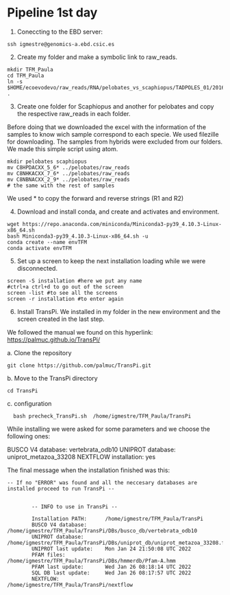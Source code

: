 # Pipeline 1st day

1. Coneccting to the EBD server:

``` {bash}
ssh igmestre@genomics-a.ebd.csic.es
```


2. Create my folder and make a symbolic link to raw_reads.

```{bash}
mkdir TFM_Paula
cd TFM_Paula
ln -s $HOME/ecoevodevo/raw_reads/RNA/pelobates_vs_scaphiopus/TADPOLES_01/20160518/FASTQ/C8FLCACXX_1_25_1.fastq.gz .
```

3. Create one folder for Scaphiopus and another for pelobates and copy the respective raw_reads in each folder.

  Before doing that we downloaded the excel with the information of the samples to know wich sample correspond to each specie. We used filezille for downloading.
  The samples from hybrids were excluded from our folders.
  We made this simple script using atom.

  ```{bash}
  mkdir pelobates scaphiopus
  mv C8HPDACXX_5_6* ../pelobates/raw_reads
  mv C8NHKACXX_7_6* ../pelobates/raw_reads
  mv C8NBNACXX_2_9* ../pelobates/raw_reads
  # the same with the rest of samples
  ```
  We used * to copy the forward and reverse strings (R1 and R2)

4. Download and install conda, and create and activates and environment.

```{bash}
wget https://repo.anaconda.com/miniconda/Miniconda3-py39_4.10.3-Linux-x86_64.sh
bash Miniconda3-py39_4.10.3-Linux-x86_64.sh -u
conda create --name envTFM
conda activate envTFM
```

5. Set up a screen to keep the next installation loading while we were disconnected.

```{bash}
screen -S installation #here we put any name
#ctrl+a ctrl+d to go out of the screen
screen -list #to see all the screens
screen -r installation #to enter again
```

6. Install TransPi.
We installed in my folder in the new environment and the screen created in the last step.

We followed the manual we found on this hyperlink:
https://palmuc.github.io/TransPi/

  a. Clone the repository
```{bash}
git clone https://github.com/palmuc/TransPi.git
```
  b. Move to the TransPi directory
```{bash}
cd TransPi
```
  c. configuration

```{bash}
  bash precheck_TransPi.sh  /home/igmestre/TFM_Paula/TransPi
```
  While installing we were asked for some parameters and we choose the following ones:

BUSCO V4 database: vertebrata_odb10
UNIPROT database: uniprot_metazoa_33208
NEXTFLOW installation: yes

The final message when the installation finished was this:

```
-- If no "ERROR" was found and all the neccesary databases are installed proceed to run TransPi --


        -- INFO to use in TransPi --

        Installation PATH:      /home/igmestre/TFM_Paula/TransPi
        BUSCO V4 database:      /home/igmestre/TFM_Paula/TransPi/DBs/busco_db/vertebrata_odb10
        UNIPROT database:       /home/igmestre/TFM_Paula/TransPi/DBs/uniprot_db/uniprot_metazoa_33208.fasta
        UNIPROT last update:    Mon Jan 24 21:50:08 UTC 2022
        PFAM files:             /home/igmestre/TFM_Paula/TransPi/DBs/hmmerdb/Pfam-A.hmm
        PFAM last update:       Wed Jan 26 08:18:14 UTC 2022
        SQL DB last update:     Wed Jan 26 08:17:57 UTC 2022
        NEXTFLOW:               /home/igmestre/TFM_Paula/TransPi/nextflow
```
